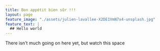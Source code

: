 ```yaml
---
title: Bon appétit bien sûr !!!
layout: page
feature_image: "./assets/julien-lavallee-X2DE1VmN7x4-unsplash.jpg"
feature_text: |
  ## Hello world
---
```


There isn't much going on here yet, but watch this space

